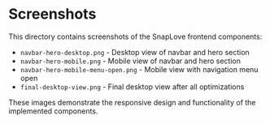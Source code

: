 # Screenshots

This directory contains screenshots of the SnapLove frontend components:

- `navbar-hero-desktop.png` - Desktop view of navbar and hero section
- `navbar-hero-mobile.png` - Mobile view of navbar and hero section  
- `navbar-hero-mobile-menu-open.png` - Mobile view with navigation menu open
- `final-desktop-view.png` - Final desktop view after all optimizations

These images demonstrate the responsive design and functionality of the implemented components.